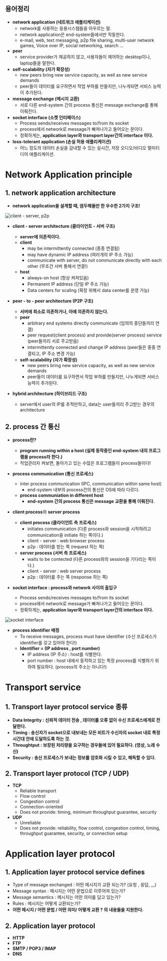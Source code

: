 ## 용어정리
  - **network application (네트워크 애플리케이션)**
    - network를 사용하는 응용시스템들을 아우르는 말. 
    - network application은 end-system들에서만 작동한다. 
    - e-mail, web, text messaging, p2p file sharing, multi-user network games, Voice over IP, social networking, search ...
  - **peer**
    - service provider가 제공하지 않고, 사용자들이 제어하는 desktop이나, laptop들을 말한다. 
  - **self-scalability (자가 확장성)**
      - new peers bring new service capacity, as well as new service demands
      - peer들이 데이터를 요구하면서 작업 부하를 만들지만, 나누게되면 서비스 능력이 추가된다.
  - **message exchange (메시지 교환)**
    - 서로 다른 end-system 간의 process 통신은 message exchange를 통해 이뤄진다.
  - **socket interface (소켓 인터페이스)**
    - Process sends/receives messages to/from its socket
    - process에서 network로 message가 빠져나가고 들어오는 문이다.
    - 정확하게는, **application layer와 transport layer간의 interface 이다.**
  - **loss-tolerant application (손실 허용 애플리케이션)**
    - 어느 정도의 데이터 손실을 감내할 수 있는 실시간, 저장 오디오/비디오 멀미티디어 애플리케이션.     



# Network Application principle

## 1. network application architecture

  - **network application을 설계할 때, 염두해둘만 한 우수한 2가지 구조!**

![client - server, p2p](https://user-images.githubusercontent.com/59442344/111036113-e8a84200-8460-11eb-8455-35ee4d3ade0f.jpg)

  - **client - server architecture (클라이언트 - 서버 구조)**
    - **server에 의존적이다.** 
    - **client**
      - may be intermittently connected (종종 연결됨)
      - may have dynamic IP address (여러개의 IP 주소 가능)
      - communicate with server, do not communicate directly with each other (무조건 서버 통해서 연결!)
    - **host**
      - always-on host (항상 켜져있음)
      - Permanent IP address (단일 IP 주소 가능)
      - Data centers for scaling  (확장 위해서 data center를 운영 가능)   
  
  - **peer - to - peer architecture (P2P 구조)**
    - **서버에 최소로 의존하거나, 아예 의존하지 않는다.**
    - **peer**
      - arbitrary end systems directly communicate (임의의 종단들끼리 연결)
      - peer request(client process) and provide(server process) service (peer들끼리 서로 주고받음) 
      - intermittently connected and change IP address (peer들은 종종 연결되고, IP 주소 변경 가능)
    - **self-scalability (자가 확장성)**
      - new peers bring new service capacity, as well as new service demands
      - peer들이 데이터를 요구하면서 작업 부하를 만들지만, 나누게되면 서비스 능력이 추가된다.   

  - **hybrid architecture (하이브리드 구조)**
    - server에서 user의 IP를 추적만하고, data는 user들끼리 주고받는 경우의 architecture 

## 2. process 간 통신
  
  - **process란?**
    - **program running within a host (실제 동작중인 end-system 내의 프로그램을 process라 한다.)**
    - 작업관리자 켜보면, 돌아가고 있는 수많은 프로그램들이 process들이다!
  
  - **process communication (통신 프로세스)**
    - inter process communication (IPC, communication within same host)
      - end-system 내부의 process간의 통신은 OS에 따라 다르다.
    - **process communiation in different host**
      - **end-system 간의 process 통신은 message 교환을 통해 이뤄진다.**

  - **client process**와 **server process**
    - **client process (클라이언트 측 프로세스)**
      - initiates communication (다른 process와 session을 시작하려고 communication을 initiate 하는 쪽이다.)
      - client - server : web browser process
      - p2p : 데이터를 받는 쪽 (request 하는 쪽)
    - **server process (서버 측 프로세스)** 
      - waits to be contected (다른 process와의 session을 기다리는 쪽이다.)
      - client - server : web server process
      - p2p : 데이터를 주는 쪽 (response 하는 쪽)

  - **socket interface : process와 network 사이의 출입구**
    - Process sends/receives messages to/from its socket
    - process에서 network로 message가 빠져나가고 들어오는 문이다.
    - 정확하게는, **application layer와 transport layer간의 interface 이다.**

![socket interface](https://user-images.githubusercontent.com/59442344/111037181-6884db00-8466-11eb-8176-95e114ade5ca.jpg)

  - **process identifier 배정**
    - To receive messages, process must have identifier (수신 프로세스가 identifier를 갖고 있어야 한다!)
    - **Identifier = (IP address , port number)**
      - IP address (IP 주소) : host를 식별한다.
      - port number : host 내에서 동작하고 있는 특정 process를 식별하기 위하여 필요하다. (process의 주소는 아니다!)   



# Transport service

## 1. Transport layer protocol service 종류
  - **Data Integrity : 신뢰적 데이터 전송 , 데이터를 오류 없이 수신 프로세스에게로 전달한다.**
  - **Timing : 송신자가 socket으로 내보내는 모든 비트가 수신자의 socket 내로 특정 시간대 안에 도달하도록 하는 것.**
  - **Throughtput : 보장된 처리량을 요구하는 경우들에 있어 필요하다. (영상, 노래 수신)**
  - **Security : 송신 프로세스가 보내는 정보를 암호화 시킬 수 있고, 해독할 수 있다.**
## 2. Transport layer protocol (TCP / UDP)
  - **TCP**
    - Reliable transport
    - Flow control
    - Congestion control
    - Connection-oriented
    - Does not provide: timing, minimum throughput guarantee, security
  - **UDP**
    - Unreliable
    -  Does not provide: reliability, flow control, congestion control, timing, throughput guarantee, security, or connection setup   


# Application layer protocol

## 1. Application layer protocol service defines
  - Type of message exchanged : 어떤 메시지가 교환 되는가? (요청 , 응답, ,,,)
  - Message syntax : 메시지는 어떤 문법으로 이루어져 있는가?
  - Message semantics : 메시지는 어떤 의미를 담고 있는가?
  - Rules : 메시지는 어떻게 교환되는가?
  - **어떤 메시지 / 어떤 문법 / 어떤 의미/ 어떻게 교환 ? 의 내용들을 지원한다.**
  
## 2. Application layer protocol
  - **HTTP**
  - **FTP**
  - **SMTP / POP3 / IMAP**
  - **DNS**
